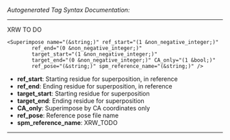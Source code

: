 _Autogenerated Tag Syntax Documentation:_

---
XRW TO DO

```
<Superimpose name="(&string;)" ref_start="(1 &non_negative_integer;)"
        ref_end="(0 &non_negative_integer;)"
        target_start="(1 &non_negative_integer;)"
        target_end="(0 &non_negative_integer;)" CA_only="(1 &bool;)"
        ref_pose="(&string;)" spm_reference_name="(&string;)" />
```

-   **ref_start**: Starting residue for superposition, in reference
-   **ref_end**: Ending residue for superposition, in reference
-   **target_start**: Starting residue for superposition
-   **target_end**: Ending residue for superposition
-   **CA_only**: Superimpose by CA coordinates only
-   **ref_pose**: Reference pose file name
-   **spm_reference_name**: XRW_TODO

---
